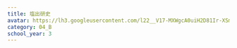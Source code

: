 ```yaml
---
title: 塩出研史
avatar: https://lh3.googleusercontent.com/l22__V17-MXWgcA0uiH2D81Ir-XSmkRSAx2nwVO2JWcFwLRGA9Z1seF5nX1xQj_s6-ay1oc20yPEERj15uPQKrOWkoxe3CKiHJl_EypBgU1YPhvQccCXhjxF2YzHFYHrITv9t35cBw3JJ2YDXSg0doAO8UeLrhXTOi-D_XNt0EOdye6lMCewDS_dHImDNy9sXOTwHVpH71ZpzIqcqFGEuUNiaeYO_clNWagGZNVCdakZCM6HRFtXf5zZRxr1c6dfMMCFtga4kk_iUDhTmtRU8jgE83qUSa19iLxaSvOoaef9aBjPwVOa3Jt3Cp75xNMv69rNRpIUjrgBXnu0j71qE9QsXeNzAeg2aAfkh1Jn2fqWVhXVZ2uFzf2IOjvlmwdp8gUxpw2NUSe77ITH_ySzzZWrpX4NKHH3NUBGd5MCu-3QRFFHCHMAE8fA9SzZoyRUAN1pG65FAJlW4Qh5BkozGcrKkVoH5OH5cekzSsmYugHfSk54kRp2WzvoTZXVWUGibBaWtjGgFSOAcMMLJP9P5n9rEYvhSLfFK66UdbOhuP2FhbscBNTrReIXQAKIjIjGzlShrPf59GRXlvKrFGyCrU5TytlhVA-s8Sf0SOa3Iz7l61Ib7nu3FA=p-s300
category: 04_B
school_year: 3
---
```

